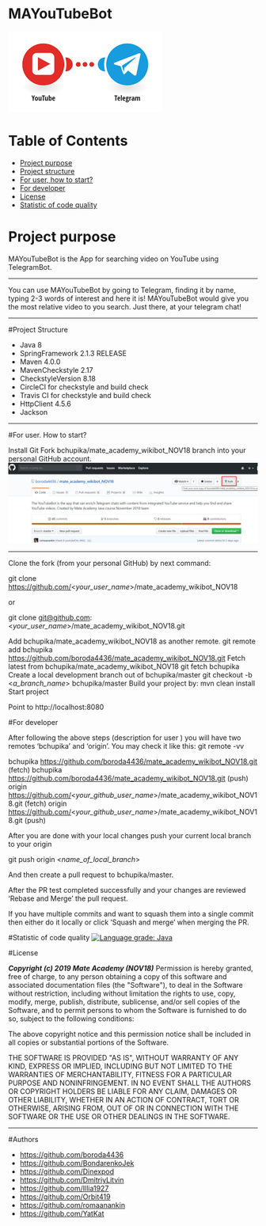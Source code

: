 # MAYouTubeBot
![MAYouTubeBot](/images/youtube_telegram.png)
# Table of Contents
* [Project purpose](#purpose)
* [Project structure](#structure)
* [For user, how to start?](#user-start)
* [For developer](#developer-start)
* [License](#license)
* [Statistic of code quality](#statistic)

# <a name="purpose"></a>Project purpose
MAYouTubeBot is the App for searching video on YouTube using TelegramBot.
<hr>
You can use MAYouTubeBot by going to Telegram, 
finding it by name, typing 2-3 words of interest and here it is! 
MAYouTubeBot would give you the most relative video to you search. Just there,
at your telegram chat!

<hr>

#<a name = "structure"></a>Project Structure
* Java 8
* SpringFramework 2.1.3 RELEASE
* Maven 4.0.0
* MavenCheckstyle 2.17
* CheckstyleVersion 8.18
* CircleCI for checkstyle and build check
* Travis CI for checkstyle and build check
* HttpClient 4.5.6
* Jackson

<hr>

#<a name = "user-start"></a>For user. How to start?

Install Git
Fork bchupika/mate_academy_wikibot_NOV18 branch into your personal GitHub account. 
![screenshotFor forking](/images/Fork_2.jpg)
<hr>
Clone the fork (from your personal GitHub) by next command:

git clone https://github.com/<*your_user_name*>/mate_academy_wikibot_NOV18

or

git clone git@github.com:<*your_user_name*>/mate_academy_wikibot_NOV18.git

Add bchupika/mate_academy_wikibot_NOV18 as another remote.
	git remote add bchupika https://github.com/boroda4436/mate_academy_wikibot_NOV18.git
Fetch latest from bchupika/mate_academy_wikibot_NOV18
	git fetch bchupika 
Create a local development branch out of bchupika/master
	git checkout -b <*a_branch_name*> bchupika/master
Build your project by: 
	mvn clean install
Start project

Point to http://localhost:8080 

#<a name = "developer-start"></a>For developer

After following the above steps (description for user ) you will have two remotes ‘bchupika’
and ‘origin’. 
You may check it like this: 
git remote -vv

bchupika        https://github.com/boroda4436/mate_academy_wikibot_NOV18.git (fetch)
bchupika        https://github.com/boroda4436/mate_academy_wikibot_NOV18.git (push)
origin  https://github.com/<*your_github_user_name*>/mate_academy_wikibot_NOV18.git (fetch)
origin  https://github.com/<*your_github_user_name*>/mate_academy_wikibot_NOV18.git (push)


After you are done with your local changes push your current local branch to your origin

git push origin <*name_of_local_branch*>

And then create a pull request to bchupika/master.

After the PR test completed successfully and your changes are reviewed ‘Rebase and Merge’ the pull request.

If you have multiple commits and want to squash them into a single commit then either do it locally or click ‘Squash and merge’ when merging the PR.

#<a name = "statistic"></a>Statistic of code quality
[![Language grade: Java](https://img.shields.io/lgtm/grade/java/g/boroda4436/mate_academy_wikibot_NOV18.svg?logo=lgtm&logoWidth=18)](https://lgtm.com/projects/g/boroda4436/mate_academy_wikibot_NOV18/context:java)

#<a name = license></a>License

***Copyright (c) 2019 Mate Academy (NOV18)***
Permission is hereby granted, free of charge, to any person obtaining a copy of this software and associated documentation files (the "Software"), to deal in the Software without restriction, including without limitation the rights to use, copy, modify, merge, publish, distribute, sublicense, and/or sell copies of the Software, and to permit persons to whom the Software is furnished to do so, subject to the following conditions:

The above copyright notice and this permission notice shall be included in all copies or substantial portions of the Software.

THE SOFTWARE IS PROVIDED "AS IS", WITHOUT WARRANTY OF ANY KIND, EXPRESS OR IMPLIED, INCLUDING BUT NOT LIMITED TO THE WARRANTIES OF MERCHANTABILITY, FITNESS FOR A PARTICULAR PURPOSE AND NONINFRINGEMENT. IN NO EVENT SHALL THE AUTHORS OR COPYRIGHT HOLDERS BE LIABLE FOR ANY CLAIM, DAMAGES OR OTHER LIABILITY, WHETHER IN AN ACTION OF CONTRACT, TORT OR OTHERWISE, ARISING FROM, OUT OF OR IN CONNECTION WITH THE SOFTWARE OR THE USE OR OTHER DEALINGS IN THE SOFTWARE.

<hr>

#<a name = Authors></a>Authors
* https://github.com/boroda4436
* https://github.com/BondarenkoJek
* https://github.com/Dinexpod
* https://github.com/DmitriyLitvin
* https://github.com/Illia1927
* https://github.com/Orbit419
* https://github.com/romaanankin
* https://github.com/YatKat

